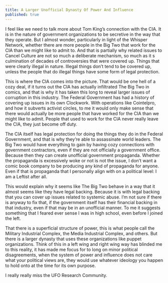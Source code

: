 ```yaml
---
title: A Larger Unofficial Dynasty Of Power And Influence
published: true
---
```

I feel like we need to talk more about Tom King’s connection with the CIA. It is in the nature of government organizations to be secretive in the way that they operate. But I almost wonder, particularly in light of the Whisper Network, whether there are more people in the Big Two that work for the CIA than we might like to admit to. And that is partially why related issues to Cancel Culture are not so much a deliberate mechanism, so much as it s culmination of decades of controversies that were covered up. Things that were clearly illegal in nature. Illegal things don’t tend to be covered up, unless the people that do illegal things have some form of legal protection.

This is where the CIA comes into the picture. That would be one hell of a cozy deal, if it turns out the CIA has actually infiltrated The Big Two in comics, and that is why it has taken this long to reveal larger issues of corruption in this industry. The Federal Government has had a history of covering up issues in its own Clockwork. With operations like Cointelpro, and how it subverts activist circles, to me it would only make sense that there would actually be more people that have worked for the CIA than we might like to admit. People that used to work for the CIA never really leave the CIA, they just become off duty.

The CIA itself has legal protection for doing the things they do in the Federal Government, and that is why they’re able to assassinate world leaders. The Big Two would have everything to gain by having cozy connections with government contractors, even if they are not officially a government office. Because then they can create unofficial government propaganda. Whether the propaganda is excessively woke or not is not the issue, I don’t want a comic book company to be producing any kind of propaganda for anyone. Even if that is propaganda that I personally align with on a political level: I am a Leftist after all.

This would explain why it seems like The Big Two behave in a way that it almost seems like they have legal backing. Because it is with legal backing that you can cover up issues related to systemic abuse. I’m not sure if there is anyway to fix that, if the government itself has their financial backing in that industry, even if that may be in an unofficial manner. To me it suggests something that I feared ever sense I was in high school, even before I joined the left.

That there is a superficial structure of power, this is what people call the Military Industrial Complex, the Media Industrial Complex, and others. But there is a larger dynasty that uses these organizations like puppet organizations. Think of this in a left wing and right wing way has blinded me to this reality, it has made me focus for to long on minor political disagreements, when the system of power and influence does not care what your political views are, they would use whatever ideology you happen to hold onto at the time for its own purpose.

I really really miss the UFO Research Community.
